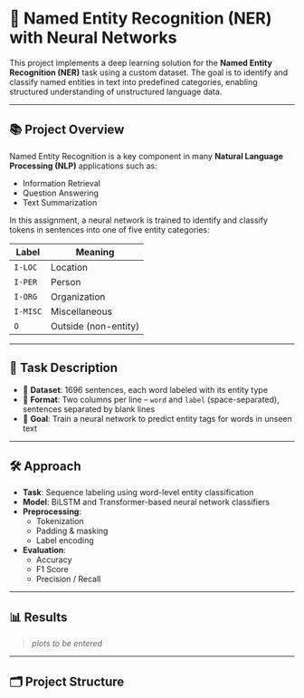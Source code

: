 # 🧠 Named Entity Recognition (NER) with Neural Networks

This project implements a deep learning solution for the **Named Entity Recognition (NER)** task using a custom dataset. The goal is to identify and classify named entities in text into predefined categories, enabling structured understanding of unstructured language data.

---

## 📚 Project Overview

Named Entity Recognition is a key component in many **Natural Language Processing (NLP)** applications such as:

- Information Retrieval
- Question Answering
- Text Summarization

In this assignment, a neural network is trained to identify and classify tokens in sentences into one of five entity categories:

| Label     | Meaning             |
|-----------|---------------------|
| `I-LOC`   | Location             |
| `I-PER`   | Person               |
| `I-ORG`   | Organization         |
| `I-MISC`  | Miscellaneous        |
| `O`       | Outside (non-entity) |

---

## 🧠 Task Description

- 🔡 **Dataset**: 1696 sentences, each word labeled with its entity type
- 📑 **Format**: Two columns per line – `word` and `label` (space-separated), sentences separated by blank lines
- 🧪 **Goal**: Train a neural network to predict entity tags for words in unseen text

---

## 🛠️ Approach

- **Task**: Sequence labeling using word-level entity classification
- **Model**: BiLSTM and Transformer-based neural network classifiers
- **Preprocessing**:
  - Tokenization
  - Padding & masking
  - Label encoding
- **Evaluation**:
  - Accuracy
  - F1 Score
  - Precision / Recall

---

## 📊 Results

> *plots to be entered*


---

## 🗂️ Project Structure


